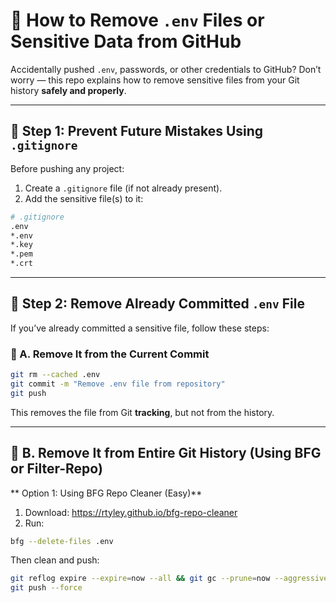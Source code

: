 # 🔐 How to Remove `.env` Files or Sensitive Data from GitHub

Accidentally pushed `.env`, passwords, or other credentials to GitHub? Don’t worry — this repo explains how to remove sensitive files from your Git history **safely and properly**.

---

## 🚫 Step 1: Prevent Future Mistakes Using `.gitignore`

Before pushing any project:

1. Create a `.gitignore` file (if not already present).
2. Add the sensitive file(s) to it:

```bash
# .gitignore
.env
*.env
*.key
*.pem
*.crt
```

---

## 🧹 Step 2: Remove Already Committed `.env` File
If you’ve already committed a sensitive file, follow these steps:

### 🧼 A. Remove It from the Current Commit

```bash
git rm --cached .env
git commit -m "Remove .env file from repository"
git push
```

This removes the file from Git **tracking**, but not from the history.

---

## 🧨 B. Remove It from Entire Git History (Using BFG or Filter-Repo)

** Option 1: Using BFG Repo Cleaner (Easy)**
1. Download: https://rtyley.github.io/bfg-repo-cleaner
2. Run:

```bash
bfg --delete-files .env
```

Then clean and push:

```bash
git reflog expire --expire=now --all && git gc --prune=now --aggressive
git push --force
```






















